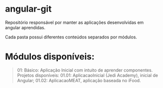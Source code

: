 # angular-git
Repositório responsável por manter as aplicações desenvolvidas em angular aprendidas.

Cada pasta possui diferentes conteúdos separados por módulos.

# Módulos disponíveis:
> 01: Básico: Aplicação Inicial com intuito de aprender componentes.
  Projetos disponíveis:
  >01.01: AplicacaoInicial (Jedi Academy), inicial de Angular;
  >01.02: AplicacaoMEAT, aplicação baseada no iFood.

